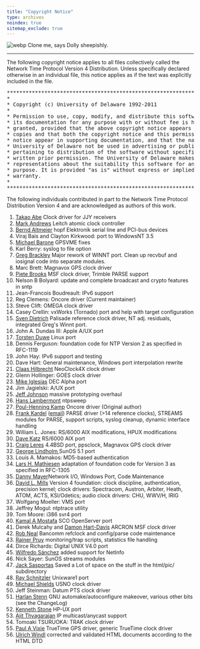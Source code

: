 ```yaml
---
title: "Copyright Notice"
type: archives
noindex: true 
sitemap_exclude: true
---
```


![webp](/documentation/pic/sheepb.webp) Clone me, says Dolly sheepishly.

* * *

The following copyright notice applies to all files collectively called the Network Time Protocol Version 4 Distribution. Unless specifically declared otherwise in an individual file, this notice applies as if the text was explicitly included in the file.

<pre>***********************************************************************
*                                                                     *
* Copyright (c) University of Delaware 1992-2011                      *
*                                                                     *
* Permission to use, copy, modify, and distribute this software and   *
* its documentation for any purpose with or without fee is hereby     *
* granted, provided that the above copyright notice appears in all    *
* copies and that both the copyright notice and this permission       *
* notice appear in supporting documentation, and that the name        *
* University of Delaware not be used in advertising or publicity      *
* pertaining to distribution of the software without specific,        *
* written prior permission. The University of Delaware makes no       *
* representations about the suitability this software for any         *
* purpose. It is provided "as is" without express or implied          *
* warranty.                                                           *
*                                                                     *
***********************************************************************
</pre>

The following individuals contributed in part to the Network Time Protocol Distribution Version 4 and are acknowledged as authors of this work.

1.  [Takao Abe](mailto:takao_abe@xurb.jp) Clock driver for JJY receivers
2.  [Mark Andrews](mailto:mark_andrews@isc.org) Leitch atomic clock controller
3.  [Bernd Altmeier](mailto:altmeier@atlsoft.de) hopf Elektronik serial line and PCI-bus devices
4.  Viraj Bais and Clayton Kirkwood: port to WindowsNT 3.5
5.  [Michael Barone](mailto:michael.barone@lmco.com) GPSVME fixes
6.  Karl Berry: syslog to file option
7.  [Greg Brackley](mailto:greg.brackley@bigfoot.com) Major rework of WINNT port. Clean up recvbuf and iosignal code into separate modules.
8.  Marc Brett: Magnavox GPS clock driver
9.  [Piete Brooks](mailto:Piete.Brooks@cl.cam.ac.uk) MSF clock driver, Trimble PARSE support
10.  Nelson B Bolyard: update and complete broadcast and crypto features in sntp
11.  Jean-Francois Boudreault: IPv6 support
12.  Reg Clemens: Oncore driver (Current maintainer)
13.  Steve Clift: OMEGA clock driver
14.  Casey Crellin: vxWorks (Tornado) port and help with target configuration
15.  [Sven Dietrich](mailto:Sven_Dietrich@trimble.COM) Palisade reference clock driver, NT adj. residuals, integrated Greg's Winnt port.
16.  John A. Dundas III: Apple A/UX port
17.  [Torsten Duwe](mailto:duwe@immd4.informatik.uni-erlangen.de) Linux port
18.  Dennis Ferguson: foundation code for NTP Version 2 as specified in RFC-1119
19.  John Hay: IPv6 support and testing
20.  Dave Hart: General maintenance, Windows port interpolation rewrite
21.  [Claas Hilbrecht](mailto:neoclock4x@linum.com) NeoClock4X clock driver
22.  Glenn Hollinger: GOES clock driver
23.  [Mike Iglesias](mailto:iglesias@uci.edu) DEC Alpha port
24.  Jim Jagielski: A/UX port
25.  [Jeff Johnson](mailto:jbj@chatham.usdesign.com) massive prototyping overhaul
26.  [Hans Lambermont](mailto:H.Lambermont@chello.nl) ntpsweep
27.  [Poul-Henning Kamp](mailto:phk@FreeBSD.ORG) Oncore driver (Original author)
28.  [Frank Kardel](https://www4.cs.fau.de/~kardel/) ([email](mailto:kardel@ntp.org)) PARSE <GENERIC> driver (>14 reference clocks), STREAMS modules for PARSE, support scripts, syslog cleanup, dynamic interface handling
29.  William L. Jones: RS/6000 AIX modifications, HPUX modifications
30.  [Dave Katz](mailto:dkatz@cisco.com) RS/6000 AIX port
31.  [Craig Leres](mailto:leres@ee.lbl.gov) 4.4BSD port, ppsclock, Magnavox GPS clock driver
32.  [George Lindholm ](mailto:lindholm@ucs.ubc.ca) SunOS 5.1 port
33.  Louis A. Mamakos: MD5-based authentication
34.  [Lars H. Mathiesen](mailto:thorinn@diku.dk) adaptation of foundation code for Version 3 as specified in RFC-1305
35.  [Danny Mayer](mailto:mayer@ntp.org)Network I/O, Windows Port, Code Maintenance
36.  [David L. Mills](https://www.nwtime.org/tribute-to-david-l-mills/) Version 4 foundation: clock discipline, authentication, precision kernel; clock drivers: Spectracom, Austron, Arbiter, Heath, ATOM, ACTS, KSI/Odetics; audio clock drivers: CHU, WWV/H, IRIG
37.  Wolfgang Moeller: VMS port
38.  Jeffrey Mogul: ntptrace utility
39.  Tom Moore: i386 svr4 port
40.  [Kamal A Mostafa](mailto:kamal@whence.com) SCO OpenServer port
41.  Derek Mulcahy and [Damon Hart-Davis](mailto:d@hd.org) ARCRON MSF clock driver
42.  [Rob Neal](mailto:neal@ntp.org) Bancomm refclock and config/parse code maintenance
43.  [Rainer Pruy](mailto:Rainer.Pruy@informatik.uni-erlangen.de) monitoring/trap scripts, statistics file handling
44.  Dirce Richards: Digital UNIX V4.0 port
45.  [Wilfredo Sánchez](mailto:wsanchez@apple.com) added support for NetInfo
46.  Nick Sayer: SunOS streams modules
47.  [Jack Sasportas](mailto:jack@innovativeinternet.com) Saved a Lot of space on the stuff in the html/pic/ subdirectory
48.  [Ray Schnitzler](mailto:schnitz@unipress.com) Unixware1 port
49.  [Michael Shields](mailto:shields@tembel.org) USNO clock driver
50.  Jeff Steinman: Datum PTS clock driver
51.  [Harlan Stenn](mailto:harlan@pfcs.com) GNU automake/autoconfigure makeover, various other bits (see the ChangeLog)
52.  [Kenneth Stone](mailto:ken@sdd.hp.com) HP-UX port
53.  [Ajit Thyagarajan](mailto:ajit@ee.udel.edu) IP multicast/anycast support
54.  Tomoaki TSURUOKA: TRAK clock driver
55.  [Paul A Vixie](mailto:vixie@vix.com) TrueTime GPS driver, generic TrueTime clock driver
56.  [Ulrich Windl](mailto:Ulrich.Windl@rz.uni-regensburg.de) corrected and validated HTML documents according to the HTML DTD